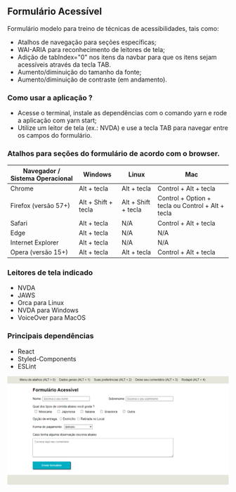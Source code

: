 ## Formulário Acessível
Formulário modelo para treino de técnicas de acessibilidades, tais como:
- Atalhos de navegação para seções específicas;
- WAI-ARIA para reconhecimento de leitores de tela;
- Adição de tabIndex="0" nos itens da navbar para que os itens sejam acessíveis através da tecla TAB.
- Aumento/diminuição do tamanho da fonte;
- Aumento/diminuição de contraste (em andamento).

### Como usar a aplicação ?
- Acesse o terminal, instale as dependências com o comando yarn e rode a aplicação com yarn start;
- Utilize um leitor de tela (ex.: NVDA) e use a tecla TAB para navegar entre os campos do formulário.

### Atalhos para seções do formulário de acordo com o browser.
Navegador / Sistema Operacional | Windows | Linux | Mac
------------------- | ------- | ----- | ----- 
Chrome              | Alt + tecla | Alt + tecla | Control + Alt + tecla
Firefox (versão 57+)| Alt + Shift + tecla | Alt + Shift + tecla | Control + Option + tecla ou Control + Alt + tecla
Safari              | Alt + tecla | N/A | Control + Alt + tecla
Edge                | Alt + tecla | N/A | N/A
Internet Explorer   | Alt + tecla | N/A | N/A
Opera (versão 15+)  | Alt + tecla | Alt + tecla | Control + Alt + tecla

### Leitores de tela indicado
- NVDA
- JAWS
- Orca para Linux
- NVDA para Windows
- VoiceOver para MacOS

### Principais dependências
- React
- Styled-Components
- ESLint

![image info](./print-screen.PNG)

<!-- 
Próximos passos
- Verificar se o yarn add eslint-plugin-jsx-a11y está funcionado
- Implementar contraste preto/branco
- Ajustar formulário para controlados
- Ajustar responsividade
- Aviso de envio do formulário
- Adicionar no rodapé uma tag address com um endereço fictício
- Adicionar no rodapé um trecho de mídia social
- Tranformar a página em uma página de estudos de acessibilidade com:
-- Imagem acessível: usando as tags figure, img e figcaption
-- Vídeo acessível com legenda
-- Leitor de libras (vLibras)
- Versão 2
-- Página de explicação sobre acessibilidade e a importância da semântica.
- Implementar busca por áudio (vide API do Google)
- Transformar a barra de acessibilidade em uma biblioteca react ou javascript ?
-->
